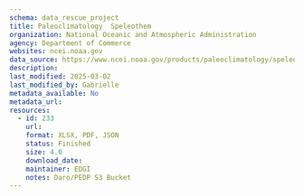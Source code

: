 ```yaml
---
schema: data_rescue_project 
title: Paleoclimatology  Speleothem
organization: National Oceanic and Atmospheric Administration
agency: Department of Commerce
websites: ncei.noaa.gov
data_source: https://www.ncei.noaa.gov/products/paleoclimatology/speleothem
description: 
last_modified: 2025-03-02
last_modified_by: Gabrielle
metadata_available: No
metadata_url: 
resources:
  - id: 233
    url: 
    format: XLSX, PDF, JSON
    status: Finished
    size: 4.0
    download_date: 
    maintainer: EDGI
    notes: Daro/PEDP S3 Bucket
---
```

